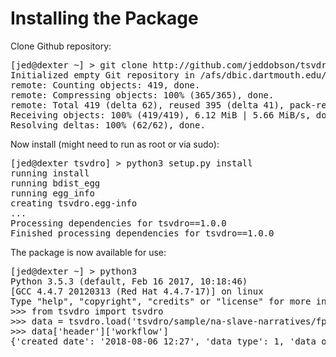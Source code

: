 <h1>Installing the Package</h1>

Clone Github repository:
<pre>
[jed@dexter ~] > git clone http://github.com/jeddobson/tsvdro
Initialized empty Git repository in /afs/dbic.dartmouth.edu/usr/grafton/jed/tsvdro/.git/
remote: Counting objects: 419, done.
remote: Compressing objects: 100% (365/365), done.
remote: Total 419 (delta 62), reused 395 (delta 41), pack-reused 0
Receiving objects: 100% (419/419), 6.12 MiB | 5.66 MiB/s, done.
Resolving deltas: 100% (62/62), done.
</pre>


Now install (might need to run as root or via sudo):

<pre>
[jed@dexter tsvdro] > python3 setup.py install
running install
running bdist_egg
running egg_info
creating tsvdro.egg-info
...
Processing dependencies for tsvdro==1.0.0
Finished processing dependencies for tsvdro==1.0.0
</pre>


The package is now available for use:

<pre>
[jed@dexter ~] > python3
Python 3.5.3 (default, Feb 16 2017, 10:18:46) 
[GCC 4.4.7 20120313 (Red Hat 4.4.7-17)] on linux
Type "help", "copyright", "credits" or "license" for more information.
>>> from tsvdro import tsvdro
>>> data = tsvdro.load('tsvdro/sample/na-slave-narratives/fpn-steward-steward.dro')
>>> data['header']['workflow']
{'created_date': '2018-08-06 12:27', 'data_type': 1, 'data_option': None, 'last_updated': '2018-08-06 12:27', 'token_count': 93719, 'created_by': 'tsvdro_reference_implementation', 'created_system': 'parergon.local', 'vocab_count': 7767}
</pre>

